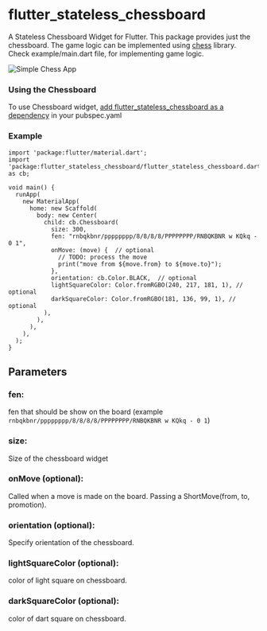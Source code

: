 # flutter_stateless_chessboard

A Stateless Chessboard Widget for Flutter. This package provides just the chessboard. The game logic can be implemented using [chess](https://pub.dev/packages/chess) library. Check example/main.dart file, for implementing game logic.

![Simple Chess App](https://github.com/varunpvp/flutter_chessboard/blob/main/preview.gif)

### Using the Chessboard

To use Chessboard widget, [add flutter_stateless_chessboard as a dependency](https://pub.dev/packages/flutter_stateless_chessboard/install) in your pubspec.yaml

### Example

```
import 'package:flutter/material.dart';
import 'package:flutter_stateless_chessboard/flutter_stateless_chessboard.dart' as cb;

void main() {
  runApp(
    new MaterialApp(
      home: new Scaffold(
        body: new Center(
          child: cb.Chessboard(
            size: 300,
            fen: "rnbqkbnr/pppppppp/8/8/8/8/PPPPPPPP/RNBQKBNR w KQkq - 0 1",
            onMove: (move) {  // optional
              // TODO: process the move
              print("move from ${move.from} to ${move.to}");
            },
            orientation: cb.Color.BLACK,  // optional
            lightSquareColor: Color.fromRGBO(240, 217, 181, 1), // optional
            darkSquareColor: Color.fromRGBO(181, 136, 99, 1), // optional
          ),
        ),
      ),
    ),
  );
}

```

## Parameters

### fen:

fen that should be show on the board (example `rnbqkbnr/pppppppp/8/8/8/8/PPPPPPPP/RNBQKBNR w KQkq - 0 1`)

### size:

Size of the chessboard widget

### onMove (optional):

Called when a move is made on the board. Passing a ShortMove(from, to, promotion).

### orientation (optional):

Specify orientation of the chessboard.

### lightSquareColor (optional):

color of light square on chessboard.

### darkSquareColor (optional):

color of dart square on chessboard.

